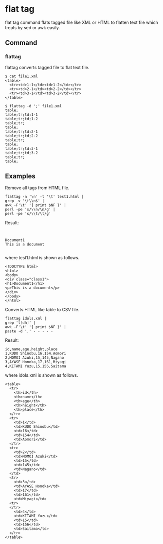 # flat tag
flat tag command flats tagged file like XML or HTML to flatten text file which treats by sed or awk easily.

## Command

### flattag

flattag converts tagged file to flat text file.
```
$ cat file1.xml
<table>
  <tr><td>1-1</td><td>1-2</td></tr>
  <tr><td>2-1</td><td>2-2</td></tr>
  <tr><td>3-1</td><td>3-2</td></tr>
</table>

$ flattag -d ';' file1.xml
table;   
table;tr;td;1-1
table;tr;td;1-2
table;tr;
table;   
table;tr;td;2-1
table;tr;td;2-2
table;tr;
table;   
table;tr;td;3-1
table;tr;td;3-2
table;tr;
table; 
```

## Examples

Remove all tags from HTML file.

```
flattag -n '\n' -t '\t' test1.html |
grep -v '\t\\n$' |
awk -F'\t' '{ print $NF }' |
perl -pe 's/\\n/\n/g' |
perl -pe 's/\\t/\t/g'
```

Result:
```


Document1
This is a document


```

where test1.html is shown as follows.
```
<!DOCTYPE html>
<html>
<body>
<div class="class1">
<h1>Document1</h1>
<p>This is a document</p>
</div>
</body>
</html>
```

Converts HTML like table to CSV file.
```
flattag idols.xml |
grep 't[dh]' |
awk -F'\t' '{ print $NF }' |
paste -d ',' - - - - -
```

Result:
```
id,name,age,height,place
1,KUDO Shinobu,16,154,Aomori
2,MOMOI Azuki,15,145,Nagano
3,AYASE Honoka,17,161,Miyagi
4,KITAMI Yuzu,15,156,Saitama
```

where idols.xml is shown as follows.
```
<table>
  <tr>
    <th>id</th>
    <th>name</th>
    <th>age</th>
    <th>height</th>
    <th>place</th>
  </tr>
  <tr>
    <td>1</td>
    <td>KUDO Shinobu</td>
    <td>16</td>
    <td>154</td>
    <td>Aomori</td>
  </tr>
  <tr>
    <td>2</td>
    <td>MOMOI Azuki</td>
    <td>15</td>
    <td>145</td>
    <td>Nagano</td>
  </td>
  <tr>
    <td>3</td>
    <td>AYASE Honoka</td>
    <td>17</td>
    <td>161</td>
    <td>Miyagi</td>
  <tr>
  </tr>
    <td>4</td>
    <td>KITAMI Yuzu</td>
    <td>15</td>
    <td>156</td>
    <td>Saitama</td>
  </tr>
</table>
```

